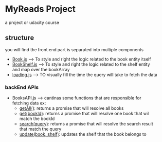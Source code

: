 # MyReads Project
a project or udacity course

## structure
you will find the front end part is separated into multiple components
* [Book.js](/) --> To style and right the logic related to the book entity itself
* [BookShelf.js](/) --> To style and right the logic related to the shelf entity and map over the bookArray
* [loading.js](/) --> TO visually fill the time the query will take to fetch the data

### backEnd APIs
* BooksAPI.js --> cantinas some functions that are responsible for fetching data ex:    
    * [getAll()](): returns a promise that will resolve all books
    * [get(bookId)](): returns a promise that will resolve one book that wil match the bookId 
    * [search(query)](): returns a promise that will resolve the search result that match the query
    * [update(book, shelf)](): updates the shelf that the book belongs to